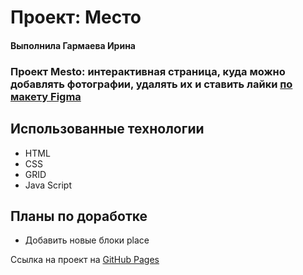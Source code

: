 # Проект: Место
#### Выполнила Гармаева Ирина
### Проект Mesto: интерактивная страница, куда можно добавлять фотографии, удалять их и ставить лайки [по макету Figma ](https://www.figma.com/file/2cn9N9jSkmxD84oJik7xL7/JavaScript.-Sprint-4?node-id=0%3A1)

## Использованные технологии
* HTML
* CSS
* GRID
* Java Script

## Планы по доработке
* Добавить новые блоки place

Ссылка на проект на [GitHub Pages](https://irinagarmaeva.github.io/russian-travel/)

